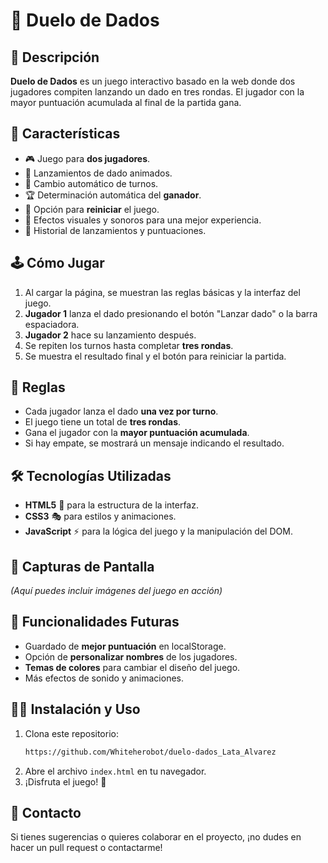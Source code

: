 # 🎲 Duelo de Dados

## 📌 Descripción
**Duelo de Dados** es un juego interactivo basado en la web donde dos jugadores compiten lanzando un dado en tres rondas. El jugador con la mayor puntuación acumulada al final de la partida gana.

## 🚀 Características
- 🎮 Juego para **dos jugadores**.
- 🎲 Lanzamientos de dado animados.
- 🔄 Cambio automático de turnos.
- 🏆 Determinación automática del **ganador**.
- 🔁 Opción para **reiniciar** el juego.
- 🎵 Efectos visuales y sonoros para una mejor experiencia.
- 📜 Historial de lanzamientos y puntuaciones.

## 🕹️ Cómo Jugar
1. Al cargar la página, se muestran las reglas básicas y la interfaz del juego.
2. **Jugador 1** lanza el dado presionando el botón "Lanzar dado" o la barra espaciadora.
3. **Jugador 2** hace su lanzamiento después.
4. Se repiten los turnos hasta completar **tres rondas**.
5. Se muestra el resultado final y el botón para reiniciar la partida.

## 📜 Reglas
- Cada jugador lanza el dado **una vez por turno**.
- El juego tiene un total de **tres rondas**.
- Gana el jugador con la **mayor puntuación acumulada**.
- Si hay empate, se mostrará un mensaje indicando el resultado.

## 🛠️ Tecnologías Utilizadas
- **HTML5** 🎨 para la estructura de la interfaz.
- **CSS3** 🎭 para estilos y animaciones.
- **JavaScript** ⚡ para la lógica del juego y la manipulación del DOM.

## 📸 Capturas de Pantalla
*(Aquí puedes incluir imágenes del juego en acción)*

## 🔮 Funcionalidades Futuras
- Guardado de **mejor puntuación** en localStorage.
- Opción de **personalizar nombres** de los jugadores.
- **Temas de colores** para cambiar el diseño del juego.
- Más efectos de sonido y animaciones.

## 👨‍💻 Instalación y Uso
1. Clona este repositorio:
   ```sh
   https://github.com/Whiteherobot/duelo-dados_Lata_Alvarez
   ```
2. Abre el archivo `index.html` en tu navegador.
3. ¡Disfruta el juego! 🎲

## 📩 Contacto
Si tienes sugerencias o quieres colaborar en el proyecto, ¡no dudes en hacer un pull request o contactarme!
